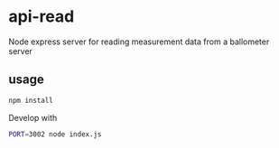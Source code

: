 # api-read

Node express server for reading measurement data from a ballometer server

## usage

```bash
npm install
```

Develop with

```bash
PORT=3002 node index.js
```
